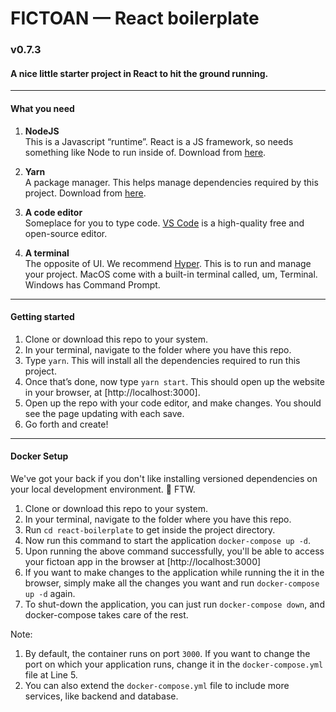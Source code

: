 # FICTOAN — React boilerplate
### v0.7.3
#### A nice little starter project in React to hit the ground running.

---

#### What you need
1. **NodeJS**<br/>
    This is a Javascript “runtime”. React is a JS framework, so needs something like Node to run inside of. Download from [here](https://nodejs.org/en/download/).
    
2. **Yarn**<br/>
    A package manager. This helps manage dependencies required by this project. Download from [here](https://classic.yarnpkg.com/en/docs/install).
    
3. **A code editor**<br/>
    Someplace for you to type code. [VS Code](https://code.visualstudio.com/) is a high-quality free and open-source editor.
    
4. **A terminal**<br/>
    The opposite of UI. We recommend [Hyper](https://hyper.is/). This is to run and manage your project. MacOS come with a built-in terminal called, um, Terminal. Windows has Command Prompt.

---

#### Getting started

1. Clone or download this repo to your system.
2. In your terminal, navigate to the folder where you have this repo.
3. Type `yarn`. This will install all the dependencies required to run this project.
4. Once that’s done, now type `yarn start`. This should open up the website in your browser, at [http://localhost:3000].
5. Open up the repo with your code editor, and make changes. You should see the page updating with each save.
6. Go forth and create!


---

#### Docker Setup

We've got your back if you don't like installing versioned dependencies on your local development environment. 🐳 FTW.

1. Clone or download this repo to your system.
2. In your terminal, navigate to the folder where you have this repo.
3. Run `cd react-boilerplate` to get inside the project directory.
4. Now run this command to start the application `docker-compose up -d`.
5. Upon running the above command successfully, you'll be able to access your fictoan app in the browser at [http://localhost:3000]
6. If you want to make changes to the application while running the it in the browser, simply make all the changes you want and run `docker-compose up -d` again.
7. To shut-down the application, you can just run `docker-compose down`, and docker-compose takes care of the rest.

Note:

1. By default, the container runs on port `3000`. If you want to change the port on which your application runs, change it in the `docker-compose.yml` file at Line 5.
2. You can also extend the `docker-compose.yml` file to include more services, like backend and database.